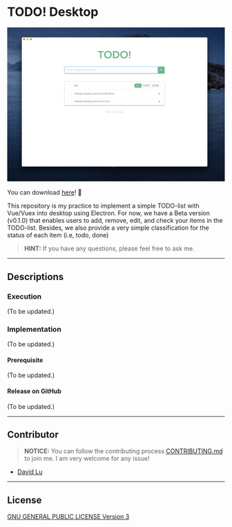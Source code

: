 # TODO! Desktop

![](assets/img/TODO!-desktop.png)

You can download [here](https://github.com/yungshenglu/TODO-Desktop/releases)! :tada:

This repository is my practice to implement a simple TODO-list with Vue/Vuex into desktop using Electron. For now, we have a Beta version (v0.1.0) that enables users to add, remove, edit, and check your items in the TODO-list. Besides, we also provide a very simple classification for the status of each item (i.e, todo, done)

> **HINT:** If you have any questions, please feel free to ask me.

---

## Descriptions

### Execution

(To be updated.)

### Implementation

(To be updated.)

#### Prerequisite

(To be updated.)

#### Release on GitHub

(To be updated.)

---

## Contributor

> **NOTICE:** You can follow the contributing process [CONTRIBUTING.md](CONTRIBUTING.md) to join me. I am very welcome for any issue!

- [David Lu](https://github.com/yungshenglu)

---

## License

[GNU GENERAL PUBLIC LICENSE Version 3](LICENSE)
